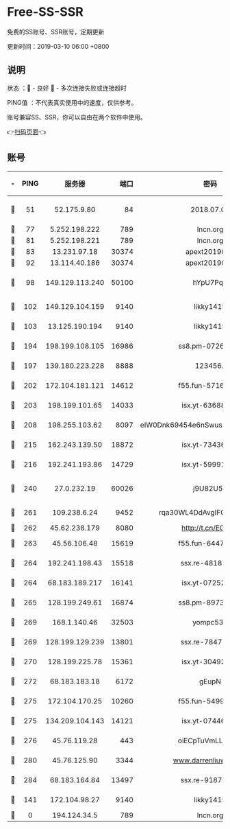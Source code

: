# Free-SS-SSR

免费的SS账号、SSR账号，定期更新

更新时间：2019-03-10 06:00 +0800

## 说明

状态     ：🙂 - 良好 🙁 - 多次连接失败或连接超时

PING值   ：不代表真实使用中的速度，仅供参考。

账号兼容SS、SSR，你可以自由在两个软件中使用。

👉[扫码页面](https://liesauer.github.io/Free-SS-SSR/)👈

## 账号

|-|PING|服务器|端口|密码|加密方式|区域|
|:----:|:----:|:-----:|-----:|:----:|:----:|:----:|
|🙂|51|52.175.9.80|84|2018.07.07|chacha20-ietf-poly1305|HK|
|🙂|77|5.252.198.222|789|lncn.org|rc4|JP|
|🙂|81|5.252.198.221|789|lncn.org|rc4|JP|
|🙂|83|13.231.97.18|30374|apext2019006|chacha20|JP|
|🙂|92|13.114.40.186|30374|apext2019006|chacha20|JP|
|🙂|98|149.129.113.240|50100|hYpU7PqP|chacha20-ietf-poly1305|CN|
|🙂|102|149.129.104.159|9140|likky1415|aes-256-cfb|HK|
|🙂|103|13.125.190.194|9140|likky1415|aes-256-cfb|KR|
|🙂|194|198.199.108.105|16986|ss8.pm-07262504|aes-256-cfb|US|
|🙂|197|139.180.223.228|8888|123456..|aes-256-cfb|JP|
|🙂|202|172.104.181.121|14612|f55.fun-57160811|aes-256-cfb|SG|
|🙂|203|198.199.101.65|14033|isx.yt-63688704|aes-256-cfb|US|
|🙂|208|198.255.103.62|8097|eIW0Dnk69454e6nSwuspv9DmS201tQ0D|aes-256-cfb|US|
|🙂|215|162.243.139.50|18872|isx.yt-73436373|aes-256-cfb|US|
|🙂|216|192.241.193.86|14729|isx.yt-59991842|aes-256-cfb|US|
|🙂|240|27.0.232.19|60026|j9U82U53|xchacha20-ietf-poly1305|HK|
|🙂|261|109.238.6.24|9452|rqa30WL4DdAvgIFG6Fs3znzTa|aes-256-cfb|FR|
|🙂|262|45.62.238.179|8080|http://t.cn/EGJIyrl|rc4-md5|CA|
|🙂|263|45.56.106.48|15619|f55.fun-64473829|aes-256-cfb|US|
|🙂|264|192.241.198.43|15518|ssx.re-48187245|aes-256-cfb|US|
|🙂|264|68.183.189.217|16141|isx.yt-07252342|aes-256-cfb|SG|
|🙂|265|128.199.249.61|16874|ss8.pm-89735842|aes-256-cfb|SG|
|🙂|269|168.1.140.46|32503|yompc535|aes-256-cfb|AU|
|🙂|269|128.199.129.239|13801|ssx.re-78477720|aes-256-cfb|SG|
|🙂|270|128.199.225.78|15361|isx.yt-30492264|aes-256-cfb|SG|
|🙂|272|68.183.183.18|6172|gEupN|aes-256-cfb|SG|
|🙂|275|172.104.170.25|10260|f55.fun-54999944|aes-256-cfb|SG|
|🙂|275|134.209.104.143|14121|isx.yt-07446427|aes-256-cfb|SG|
|🙂|276|45.76.119.28|443|oiECpTuVmLLxk4Ts|aes-256-cfb|AU|
|🙂|280|45.76.125.90|3344|www.darrenliuwei.com|aes-256-cfb|AU|
|🙂|284|68.183.164.84|13497|ssx.re-91875474|aes-256-cfb|US|
|🙂|141|172.104.98.27|9140|likky1415|aes-256-cfb|JP|
|🙁|0|194.124.34.5|789|lncn.org|rc4|JP|
